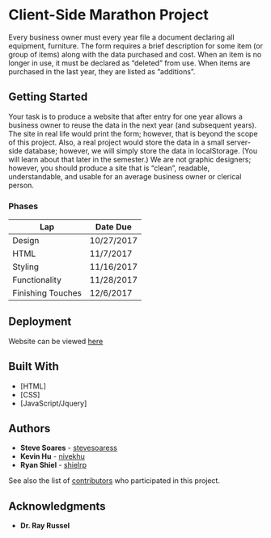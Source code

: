 # Client-Side Marathon Project
Every business owner must every year file a document declaring all equipment, furniture. The form
requires a brief description for some item (or group of items) along with the data purchased and cost.
When an item is no longer in use, it must be declared as “deleted” from use. When items are purchased
in the last year, they are listed as “additions”.

## Getting Started

Your task is to produce a website that after entry for one year allows a business owner to reuse the data
in the next year (and subsequent years). The site in real life would print the form; however, that is
beyond the scope of this project.
Also, a real project would store the data in a small server-side database; however, we will simply store
the data in localStorage. (You will learn about that later in the semester.)
We are not graphic designers; however, you should produce a site that is “clean”, readable,
understandable, and usable for an average business owner or clerical person.

### Phases
| Lap | Date Due |
| --- | --- |
| Design | 10/27/2017 |
| HTML | 11/7/2017 |
| Styling | 11/16/2017 |
| Functionality | 11/28/2017 |
| Finishing Touches | 12/6/2017 |

## Deployment

Website can be viewed [here](http://student.cs.appstate.edu/soaresss/ClientSide-Marathon/html/)

## Built With

* [HTML]
* [CSS]
* [JavaScript/Jquery]


## Authors

* **Steve Soares** - [stevesoaress](https://github.com/stevesoaress)
* **Kevin Hu** - [nivekhu](https://github.com/nivekhu)
* **Ryan Shiel** - [shielrp](https://github.com/shielrp)

See also the list of [contributors](https://github.com/nivekhu/ClientSide-Marathon) who participated in this project.

## Acknowledgments
* **Dr. Ray Russel**
